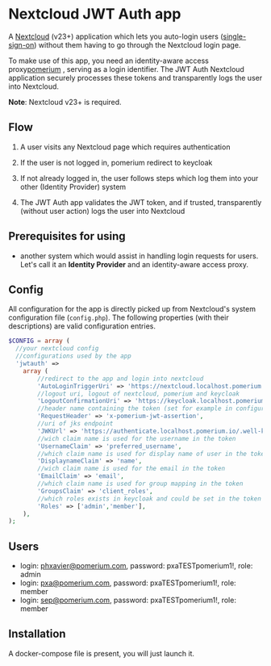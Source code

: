 # Nextcloud JWT Auth app

A [Nextcloud](https://nextcloud.com/) (v23+) application which lets you auto-login users ([single-sign-on](https://en.wikipedia.org/wiki/Single_sign-on)) without them having to go through the Nextcloud login page.

To make use of this app, you need  an identity-aware access proxy[pomerium](https://github.com/pomerium/pomerium) , serving as a login identifier.
The JWT Auth Nextcloud application securely processes these tokens and transparently logs the user into Nextcloud.

**Note**: Nextcloud v23+ is required.


## Flow

1. A user visits any Nextcloud page which requires authentication

2. If the user is not logged in, pomerium redirect to keycloak

3. If not already logged in, the user follows steps which log them into your other (Identity Provider) system

4. The JWT Auth app validates the JWT token, and if trusted, transparently (without user action) logs the user into Nextcloud

## Prerequisites for using

- another system which would assist in handling login requests for users. Let's call it an **Identity Provider** and an identity-aware access proxy.

## Config

All configuration for the app is directly picked up from Nextcloud's system configuration file (`config.php`). The following properties (with their descriptions) are valid configuration entries.

```php
$CONFIG = array (
  //your nextcloud config
  //configurations used by the app
  'jwtauth' => 
    array (
		//redirect to the app and login into nextcloud
		'AutoLoginTriggerUri' => 'https://nextcloud.localhost.pomerium.io/apps/jwtauth',
		//logout uri, logout of nextcloud, pomerium and keycloak
		'LogoutConfirmationUri' => 'https://keycloak.localhost.pomerium.io/auth/realms/demo/protocol/openid-connect/logout?post_logout_redirect_uri=https://nextcloud.localhost.pomerium.io',
		//header name containing the token (set for example in configuration of nginx)
		'RequestHeader' => 'x-pomerium-jwt-assertion',
		//uri of jks endpoint
		'JWKUrl' => 'https://authenticate.localhost.pomerium.io/.well-known/pomerium/jwks.json',
		//wich claim name is used for the username in the token
		'UsernameClaim' => 'preferred_username',
		//which claim name is used for display name of user in the token
		'DisplaynameClaim' => 'name',
		//wich claim name is used for the email in the token
		'EmailClaim' => 'email',
		//which claim name is used for group mapping in the token
		'GroupsClaim' => 'client_roles',
		//which roles exists in keycloak and could be set in the token
		'Roles' => ['admin','member'],
	),
);
```

## Users
- login: phxavier@pomerium.com, password: pxaTESTpomerium1!, role: admin
- login: pxa@pomerium.com, password: pxaTESTpomerium1!, role: member
- login: sep@pomerium.com, password: pxaTESTpomerium1!, role: member

## Installation

A docker-compose file is present, you will just launch it.